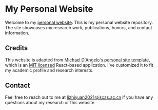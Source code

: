 # My Personal Website

Welcome to my [personal website](https://zanelee.site). This is my personal website repository. The site showcases my research work, publications, honors, and contact information. 

## Credits

This website is adapted from [Michael D'Angelo's personal site template](https://github.com/mldangelo/personal-site), which is an [MIT licensed](https://github.com/mldangelo/personal-site/blob/main/LICENSE) React-based application. I've customized it to fit my academic profile and research interests.

## Contact

Feel free to reach out to me at lizhiyuan2021@iscas.ac.cn if you have any questions about my research or this website.

